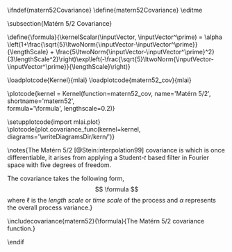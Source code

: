 \ifndef{matern52Covariance}
\define{matern52Covariance}
\editme

\subsection{Matérn 5/2 Covariance}

\define{\formula}{\kernelScalar(\inputVector, \inputVector^\prime) = \alpha \left(1+\frac{\sqrt{5}\ltwoNorm{\inputVector-\inputVector^\prime}}{\lengthScale} + \frac{5\ltwoNorm{\inputVector-\inputVector^\prime}^2}{3\lengthScale^2}\right)\exp\left(-\frac{\sqrt{5}\ltwoNorm{\inputVector-\inputVector^\prime}}{\lengthScale}\right)}

\loadplotcode{Kernel}{mlai}
\loadplotcode{matern52_cov}{mlai}

\plotcode{kernel = Kernel(function=matern52_cov,
                     name='Matérn 5/2',
                     shortname='matern52',					 
                     formula='\formula',
					 lengthscale=0.2)}

\setupplotcode{import mlai.plot}
\plotcode{plot.covariance_func(kernel=kernel, diagrams='\writeDiagramsDir/kern/')}

\notes{The Matérn 5/2 [@Stein:interpolation99] covariance is which is once differentiable, it arises from applying a Student-$t$ based filter in Fourier space with five degrees of freedom. 

The covariance takes the following form,
$$
\formula
$$
where $\ell$ is the *length scale* or *time scale* of the process and $\alpha$ represents the overall process variance.}

\includecovariance{matern52}{\formula}{The Matérn 5/2 covariance function.}


\endif

